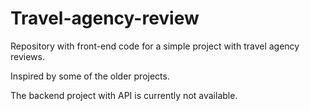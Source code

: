 # Travel-agency-review

Repository with front-end code for a simple project with travel agency reviews. 

Inspired by some of the older projects.

The backend project with API is currently not available.


